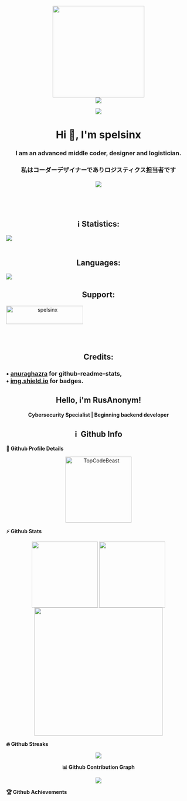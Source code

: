 <!DOCTYPE html>
<html>

<head>
	<link rel="stylesheet" href="styles.css">
	<p align="center"> <img width=250 weigth=250 src="https://avatars.githubusercontent.com/u/108368693?s=400&u=f175a148b10a356365b8c9613daa5e3dea2f7a12&v=4" />
		<br>
		<a href="https://t.me/spelsinx"> <img src="https://img.shields.io/badge/Telegram-spelsinx-7d7c84?logo=Telegram&color=yellow&labelColor=000000" /> </a>
	</p>
         <p align="center">
        <img src="https://komarev.com/ghpvc/?username=spelsinx&color=yellow&label=Visitors" align="center"></img>
         </p>
	<p align="center">
		<h1 align="center">Hi 👋, I'm spelsinx</h1>
		<h3 align="center">I am an advanced middle coder, designer and logistician.</i><br>
  <h3 align="center">私はコーダーデザイナーでありロジスティクス担当者です</i><br>
<br><img src="https://readme-stickers.vercel.app/api/kodeveloper?name=spelsinx&theme=dark" align="center"></a>
<p><br><br>
<h2 align="center">ℹ️ Statistics:</h2>
  <img align="center" src="https://github-readme-stats.vercel.app/api?username=spelsinx&show_icons=true&theme=highcontrast" /><br><br>
  <h2 align="center">Languages: </h2>
  <img align="center" src="https://github-readme-stats.vercel.app/api/top-langs/?username=spelsinx&theme=highcontrast&layout=compact" />
 <h2 align="center" class="margin-bottom-2">Support:</h2>
<p><a href="https://www.buymeacoffee.com/spelsinx" align="center"> <img align="center" src="https://cdn.buymeacoffee.com/buttons/v2/default-yellow.png" height="50" width="210" alt="spelsinx" /></a  align="center"></p  align="center"><br  align="center"><br  align="center">
 <h2 class="margin-bottom-20" align="center">Credits:</h2>
  <h3>• <a href="https://github.com/anuraghazra" align="center">anuraghazra</a> for github-readme-stats,<br align="center">
  • <a href="https://img.shields.io/" align="center">img.shield.io</a align="center"> for badges.</h3>
</body>

</html>
<h2 align="center">
  Hello, i'm RusAnonym!
</h2>

<h4 align='center'>
  Cybersecurity Specialist | Beginning backend developer
</h4>

<h2 align="center">ℹ️ &nbsp;Github Info</h2>
	
<summary><b>🔎 Github Profile Details</b></summary>
<p align="center">
  <img height="180em" src="https://github-profile-summary-cards.vercel.app/api/cards/profile-details?username=RusAnonym&theme=github_dark" alt="TopCodeBeast" align = "center"/>
</p>

<summary><b>⚡ Github Stats</b></summary>
<p align="center">
  <img height="180em" src="https://github-readme-stats.vercel.app/api?username=RusAnonym&show_icons=true&theme=dark&count_private=true&hide_title=true&include_all_commits=true&hide_border=true" align = "center"/>
  <img height="180em" src="https://github-readme-stats.vercel.app/api/top-langs/?username=RusAnonym&theme=dark&langs_count=10&layout=compact&hide_border=true" align="center"/>
  <img height="350em" src="https://github-readme-stats.vercel.app/api/wakatime?username=rus_anonym&range=last_7_days&theme=dark&hide_border=true" align="center"/>
</p>

 <summary><b>🔥 Github Streaks</b></summary>
<p align="center">
  <img src="https://github-readme-streak-stats.herokuapp.com/?user=RusAnonym&theme=dark&hide_border=true"/>
</p>

<summary align="center"><b>📊 Github Contribution Graph</b></summary>
<p align="center">
  <img src="https://activity-graph.herokuapp.com/graph?username=RusAnonym&bg_color=0D1117&color=e05397&line=e05397&point=FFFFFF&hide_border=true" />
</p>

<summary><b>🏆 Github Achievements</b></summary>
<p align="center">
  <img src="https://github-
